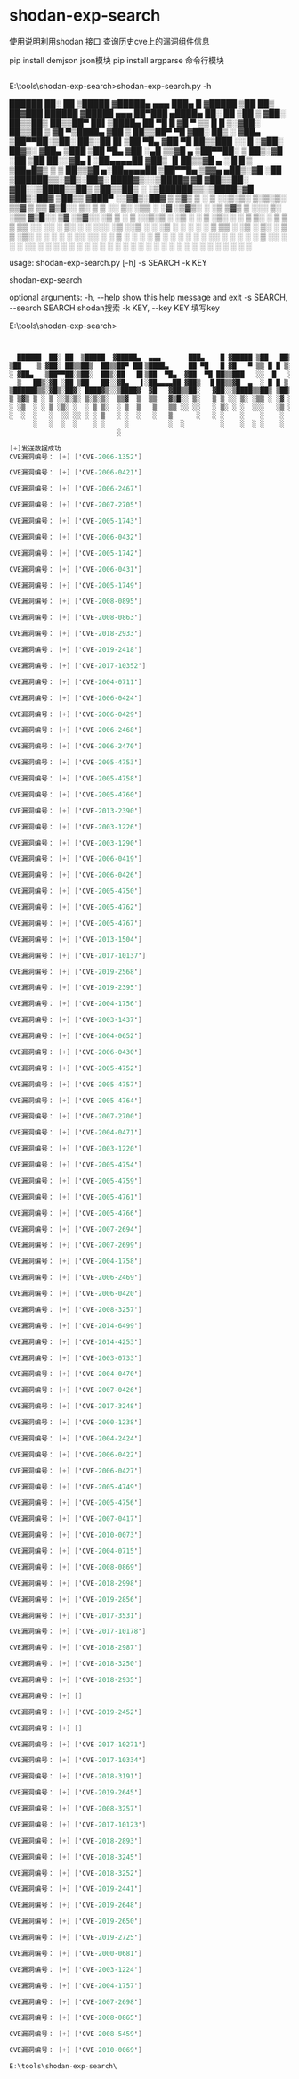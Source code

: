 # shodan-exp-search

使用说明利用shodan 接口 查询历史cve上的漏洞组件信息 

pip install demjson json模块 
pip install argparse 命令行模块 

```ObjectiveC

```
E:\tools\shodan-exp-search>shodan-exp-search.py -h


  ██████  ██░ ██  ▒█████  ▓█████▄  ▄▄▄       ███▄    █ ▓█████ ▒██   ██▒ ██▓███    ██████ ▓█████ ▄▄▄       ██▀███   ▄████▄   ██░ ██
▒██    ▒ ▓██░ ██▒▒██▒  ██▒▒██▀ ██▌▒████▄     ██ ▀█   █ ▓█   ▀ ▒▒ █ █ ▒░▓██░  ██▒▒██    ▒ ▓█   ▀▒████▄    ▓██ ▒ ██▒▒██▀ ▀█  ▓██░ ██▒
░ ▓██▄   ▒██▀▀██░▒██░  ██▒░██   █▌▒██  ▀█▄  ▓██  ▀█ ██▒▒███   ░░  █   ░▓██░ ██▓▒░ ▓██▄   ▒███  ▒██  ▀█▄  ▓██ ░▄█ ▒▒▓█    ▄ ▒██▀▀██░
  ▒   ██▒░▓█ ░██ ▒██   ██░░▓█▄   ▌░██▄▄▄▄██ ▓██▒  ▐▌██▒▒▓█  ▄  ░ █ █ ▒ ▒██▄█▓▒ ▒  ▒   ██▒▒▓█  ▄░██▄▄▄▄██ ▒██▀▀█▄  ▒▓▓▄ ▄██▒░▓█ ░██
▒██████▒▒░▓█▒░██▓░ ████▓▒░░▒████▓  ▓█   ▓██▒▒██░   ▓██░░▒████▒▒██▒ ▒██▒▒██▒ ░  ░▒██████▒▒░▒████▒▓█   ▓██▒░██▓ ▒██▒▒ ▓███▀ ░░▓█▒░██▓
▒ ▒▓▒ ▒ ░ ▒ ░░▒░▒░ ▒░▒░▒░  ▒▒▓  ▒  ▒▒   ▓▒█░░ ▒░   ▒ ▒ ░░ ▒░ ░▒▒ ░ ░▓ ░▒▓▒░ ░  ░▒ ▒▓▒ ▒ ░░░ ▒░ ░▒▒   ▓▒█░░ ▒▓ ░▒▓░░ ░▒ ▒  ░ ▒ ░░▒░▒
░ ░▒  ░ ░ ▒ ░▒░ ░  ░ ▒ ▒░  ░ ▒  ▒   ▒   ▒▒ ░░ ░░   ░ ▒░ ░ ░  ░░░   ░▒ ░░▒ ░     ░ ░▒  ░ ░ ░ ░  ░ ▒   ▒▒ ░  ░▒ ░ ▒░  ░  ▒    ▒ ░▒░ ░
░  ░  ░   ░  ░░ ░░ ░ ░ ▒   ░ ░  ░   ░   ▒      ░   ░ ░    ░    ░    ░  ░░       ░  ░  ░     ░    ░   ▒     ░░   ░ ░         ░  ░░ ░
      ░   ░  ░  ░    ░ ░     ░          ░  ░         ░    ░  ░ ░    ░                 ░     ░  ░     ░  ░   ░     ░ ░       ░  ░  ░
                           ░                                                                                      ░

usage: shodan-exp-search.py [-h] -s SEARCH -k KEY

shodan-exp-search

optional arguments:
  -h, --help            show this help message and exit
  -s SEARCH, --search SEARCH
                        shodan搜索
  -k KEY, --key KEY     填写key

E:\tools\shodan-exp-search>





```ObjectiveC


  ██████  ██░ ██  ▒█████  ▓█████▄  ▄▄▄       ███▄    █ ▓█████ ▒██   ██▒ ██▓███    ██████ ▓█████ ▄▄▄       ██▀███   ▄████▄   ██░ ██
▒██    ▒ ▓██░ ██▒▒██▒  ██▒▒██▀ ██▌▒████▄     ██ ▀█   █ ▓█   ▀ ▒▒ █ █ ▒░▓██░  ██▒▒██    ▒ ▓█   ▀▒████▄    ▓██ ▒ ██▒▒██▀ ▀█  ▓██░ ██▒
░ ▓██▄   ▒██▀▀██░▒██░  ██▒░██   █▌▒██  ▀█▄  ▓██  ▀█ ██▒▒███   ░░  █   ░▓██░ ██▓▒░ ▓██▄   ▒███  ▒██  ▀█▄  ▓██ ░▄█ ▒▒▓█    ▄ ▒██▀▀██░
  ▒   ██▒░▓█ ░██ ▒██   ██░░▓█▄   ▌░██▄▄▄▄██ ▓██▒  ▐▌██▒▒▓█  ▄  ░ █ █ ▒ ▒██▄█▓▒ ▒  ▒   ██▒▒▓█  ▄░██▄▄▄▄██ ▒██▀▀█▄  ▒▓▓▄ ▄██▒░▓█ ░██
▒██████▒▒░▓█▒░██▓░ ████▓▒░░▒████▓  ▓█   ▓██▒▒██░   ▓██░░▒████▒▒██▒ ▒██▒▒██▒ ░  ░▒██████▒▒░▒████▒▓█   ▓██▒░██▓ ▒██▒▒ ▓███▀ ░░▓█▒░██▓
▒ ▒▓▒ ▒ ░ ▒ ░░▒░▒░ ▒░▒░▒░  ▒▒▓  ▒  ▒▒   ▓▒█░░ ▒░   ▒ ▒ ░░ ▒░ ░▒▒ ░ ░▓ ░▒▓▒░ ░  ░▒ ▒▓▒ ▒ ░░░ ▒░ ░▒▒   ▓▒█░░ ▒▓ ░▒▓░░ ░▒ ▒  ░ ▒ ░░▒░▒
░ ░▒  ░ ░ ▒ ░▒░ ░  ░ ▒ ▒░  ░ ▒  ▒   ▒   ▒▒ ░░ ░░   ░ ▒░ ░ ░  ░░░   ░▒ ░░▒ ░     ░ ░▒  ░ ░ ░ ░  ░ ▒   ▒▒ ░  ░▒ ░ ▒░  ░  ▒    ▒ ░▒░ ░
░  ░  ░   ░  ░░ ░░ ░ ░ ▒   ░ ░  ░   ░   ▒      ░   ░ ░    ░    ░    ░  ░░       ░  ░  ░     ░    ░   ▒     ░░   ░ ░         ░  ░░ ░
      ░   ░  ░  ░    ░ ░     ░          ░  ░         ░    ░  ░ ░    ░                 ░     ░  ░     ░  ░   ░     ░ ░       ░  ░  ░
                           ░                                                                                      ░

[+]发送数据成功
CVE漏洞编号： [+] ['CVE-2006-1352']

CVE漏洞编号： [+] ['CVE-2006-0421']

CVE漏洞编号： [+] ['CVE-2006-2467']

CVE漏洞编号： [+] ['CVE-2007-2705']

CVE漏洞编号： [+] ['CVE-2005-1743']

CVE漏洞编号： [+] ['CVE-2006-0432']

CVE漏洞编号： [+] ['CVE-2005-1742']

CVE漏洞编号： [+] ['CVE-2006-0431']

CVE漏洞编号： [+] ['CVE-2005-1749']

CVE漏洞编号： [+] ['CVE-2008-0895']

CVE漏洞编号： [+] ['CVE-2008-0863']

CVE漏洞编号： [+] ['CVE-2018-2933']

CVE漏洞编号： [+] ['CVE-2019-2418']

CVE漏洞编号： [+] ['CVE-2017-10352']

CVE漏洞编号： [+] ['CVE-2004-0711']

CVE漏洞编号： [+] ['CVE-2006-0424']

CVE漏洞编号： [+] ['CVE-2006-0429']

CVE漏洞编号： [+] ['CVE-2006-2468']

CVE漏洞编号： [+] ['CVE-2006-2470']

CVE漏洞编号： [+] ['CVE-2005-4753']

CVE漏洞编号： [+] ['CVE-2005-4758']

CVE漏洞编号： [+] ['CVE-2005-4760']

CVE漏洞编号： [+] ['CVE-2013-2390']

CVE漏洞编号： [+] ['CVE-2003-1226']

CVE漏洞编号： [+] ['CVE-2003-1290']

CVE漏洞编号： [+] ['CVE-2006-0419']

CVE漏洞编号： [+] ['CVE-2006-0426']

CVE漏洞编号： [+] ['CVE-2005-4750']

CVE漏洞编号： [+] ['CVE-2005-4762']

CVE漏洞编号： [+] ['CVE-2005-4767']

CVE漏洞编号： [+] ['CVE-2013-1504']

CVE漏洞编号： [+] ['CVE-2017-10137']

CVE漏洞编号： [+] ['CVE-2019-2568']

CVE漏洞编号： [+] ['CVE-2019-2395']

CVE漏洞编号： [+] ['CVE-2004-1756']

CVE漏洞编号： [+] ['CVE-2003-1437']

CVE漏洞编号： [+] ['CVE-2004-0652']

CVE漏洞编号： [+] ['CVE-2006-0430']

CVE漏洞编号： [+] ['CVE-2005-4752']

CVE漏洞编号： [+] ['CVE-2005-4757']

CVE漏洞编号： [+] ['CVE-2005-4764']

CVE漏洞编号： [+] ['CVE-2007-2700']

CVE漏洞编号： [+] ['CVE-2004-0471']

CVE漏洞编号： [+] ['CVE-2003-1220']

CVE漏洞编号： [+] ['CVE-2005-4754']

CVE漏洞编号： [+] ['CVE-2005-4759']

CVE漏洞编号： [+] ['CVE-2005-4761']

CVE漏洞编号： [+] ['CVE-2005-4766']

CVE漏洞编号： [+] ['CVE-2007-2694']

CVE漏洞编号： [+] ['CVE-2007-2699']

CVE漏洞编号： [+] ['CVE-2004-1758']

CVE漏洞编号： [+] ['CVE-2006-2469']

CVE漏洞编号： [+] ['CVE-2006-0420']

CVE漏洞编号： [+] ['CVE-2008-3257']

CVE漏洞编号： [+] ['CVE-2014-6499']

CVE漏洞编号： [+] ['CVE-2014-4253']

CVE漏洞编号： [+] ['CVE-2003-0733']

CVE漏洞编号： [+] ['CVE-2004-0470']

CVE漏洞编号： [+] ['CVE-2007-0426']

CVE漏洞编号： [+] ['CVE-2017-3248']

CVE漏洞编号： [+] ['CVE-2000-1238']

CVE漏洞编号： [+] ['CVE-2004-2424']

CVE漏洞编号： [+] ['CVE-2006-0422']

CVE漏洞编号： [+] ['CVE-2006-0427']

CVE漏洞编号： [+] ['CVE-2005-4749']

CVE漏洞编号： [+] ['CVE-2005-4756']

CVE漏洞编号： [+] ['CVE-2007-0417']

CVE漏洞编号： [+] ['CVE-2010-0073']

CVE漏洞编号： [+] ['CVE-2004-0715']

CVE漏洞编号： [+] ['CVE-2008-0869']

CVE漏洞编号： [+] ['CVE-2018-2998']

CVE漏洞编号： [+] ['CVE-2019-2856']

CVE漏洞编号： [+] ['CVE-2017-3531']

CVE漏洞编号： [+] ['CVE-2017-10178']

CVE漏洞编号： [+] ['CVE-2018-2987']

CVE漏洞编号： [+] ['CVE-2018-3250']

CVE漏洞编号： [+] ['CVE-2018-2935']

CVE漏洞编号： [+] []

CVE漏洞编号： [+] ['CVE-2019-2452']

CVE漏洞编号： [+] []

CVE漏洞编号： [+] ['CVE-2017-10271']

CVE漏洞编号： [+] ['CVE-2017-10334']

CVE漏洞编号： [+] ['CVE-2018-3191']

CVE漏洞编号： [+] ['CVE-2019-2645']

CVE漏洞编号： [+] ['CVE-2008-3257']

CVE漏洞编号： [+] ['CVE-2017-10123']

CVE漏洞编号： [+] ['CVE-2018-2893']

CVE漏洞编号： [+] ['CVE-2018-3245']

CVE漏洞编号： [+] ['CVE-2018-3252']

CVE漏洞编号： [+] ['CVE-2019-2441']

CVE漏洞编号： [+] ['CVE-2019-2648']

CVE漏洞编号： [+] ['CVE-2019-2650']

CVE漏洞编号： [+] ['CVE-2019-2725']

CVE漏洞编号： [+] ['CVE-2000-0681']

CVE漏洞编号： [+] ['CVE-2003-1224']

CVE漏洞编号： [+] ['CVE-2004-1757']

CVE漏洞编号： [+] ['CVE-2007-2698']

CVE漏洞编号： [+] ['CVE-2008-0865']

CVE漏洞编号： [+] ['CVE-2008-5459']

CVE漏洞编号： [+] ['CVE-2010-0069']

E:\tools\shodan-exp-search\

```


